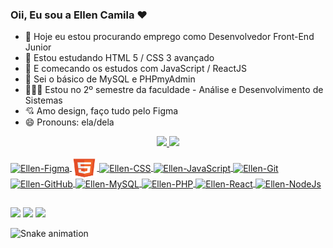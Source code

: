 ### Oii, Eu sou a Ellen Camila ❤

- 🔭 Hoje eu estou procurando emprego como Desenvolvedor Front-End Junior
- 🌱 Estou estudando HTML 5 / CSS 3 avançado
- 🎈 E comecando os estudos com JavaScript / ReactJS
- 🏦 Sei o básico de MySQL e PHPmyAdmin
- 👩🏾‍💻 Estou no 2º semestre da faculdade - Análise e Desenvolvimento de Sistemas
- 💘 Amo design, faço tudo pelo Figma
- 😄 Pronouns: ela/dela

<div align="center">
  <a href="https://github.com/digaellen">
  <img height="180em" src="https://github-readme-stats.vercel.app/api?username=digaellen&show_icons=true&theme=midnight-purple&include_all_commits=true&count_private=true"/>
  <img height="180em" src="https://github-readme-stats.vercel.app/api/top-langs/?username=digaellen&layout=compact&langs_count=7&theme=midnight-purple"/>
</div>
  
<div style="display: inline_block"><br>
  <img align="center" alt="Ellen-Figma" height="30" width="40" src="https://cdn.jsdelivr.net/gh/devicons/devicon/icons/figma/figma-original.svg">
  <img align="center" alt="Ellen-HTML" height="30" width="40" src="https://raw.githubusercontent.com/devicons/devicon/master/icons/html5/html5-original.svg">
  <img align="center" alt="Ellen-CSS" height="30" width="40" src="https://cdn.jsdelivr.net/gh/devicons/devicon/icons/css3/css3-original.svg">
  <img align="center" alt="Ellen-JavaScript" height="30" src="https://cdn.jsdelivr.net/gh/devicons/devicon/icons/javascript/javascript-original.svg">
  <img align="center" alt="Ellen-Git" height="30" src="https://cdn.jsdelivr.net/gh/devicons/devicon/icons/git/git-original.svg">
  <img align="center" alt="Ellen-GitHub" height="30" src="https://cdn.jsdelivr.net/gh/devicons/devicon/icons/github/github-original.svg">
  <img align="center" alt="Ellen-MySQL" height="30" src="https://cdn.jsdelivr.net/gh/devicons/devicon/icons/mysql/mysql-original-wordmark.svg">
  <img align="center" alt="Ellen-PHP" height="30" src="https://cdn.jsdelivr.net/gh/devicons/devicon/icons/php/php-original.svg">
  <img align="center" alt="Ellen-React" height="30" src="https://cdn.jsdelivr.net/gh/devicons/devicon/icons/react/react-original.svg">
  <img align="center" alt="Ellen-NodeJs" height="30" src="https://cdn.jsdelivr.net/gh/devicons/devicon/icons/nodejs/nodejs-original.svg">
          
</div>
  
  ##
  
<div> 
  <a href="https://instagram.com/digaellen" target="_blank"><img src="https://img.shields.io/badge/-Instagram-%23E4405F?style=for-the-badge&logo=instagram&logoColor=white" target="_blank"></a>
  <a href = "mailto:ellen.camila@outlook.com"><img src="https://img.shields.io/badge/Microsoft_Outlook-0078D4?style=for-the-badge&logo=microsoft-outlook&logoColor=white" target="_blank"></a>
  <a href="https://www.linkedin.com/in/ellencamila/" target="_blank"><img src="https://img.shields.io/badge/-LinkedIn-%230077B5?style=for-the-badge&logo=linkedin&logoColor=white" target="_blank"></a> 
 
  ![Snake animation](https://github.com/devemdobro/digaellen/blob/output/github-contribution-grid-snake.svg)
 
</div>
